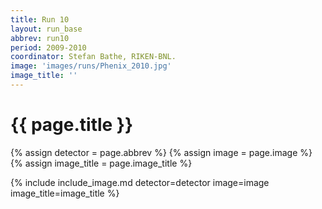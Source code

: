 ```yaml
---
title: Run 10
layout: run_base
abbrev: run10
period: 2009-2010
coordinator: Stefan Bathe, RIKEN-BNL.
image: 'images/runs/Phenix_2010.jpg'
image_title: ''
---
```

# {{ page.title }}

{% assign detector = page.abbrev %}
{% assign image = page.image %}
{% assign image_title = page.image_title %}

{% include include_image.md detector=detector image=image image_title=image_title %}

